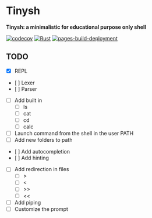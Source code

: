 # Tinysh

**Tinysh: a minimalistic for educational purpose only shell**

[![codecov](https://codecov.io/gh/coco33920/tinysh/graph/badge.svg?token=2SB8A92JVJ)](https://codecov.io/gh/coco33920/tinysh)
[![Rust](https://github.com/coco33920/tinysh/actions/workflows/rust.yml/badge.svg)](https://github.com/coco33920/tinysh/actions/workflows/rust.yml)
[![pages-build-deployment](https://github.com/coco33920/tinysh/actions/workflows/pages/pages-build-deployment/badge.svg)](https://github.com/coco33920/tinysh/actions/workflows/pages/pages-build-deployment)


## TODO  

- [X] REPL
- [ ] Lexer
- [ ] Parser
- [ ] Add built in
    - [ ] ls
    - [ ] cat
    - [ ] cd
    - [ ] calc
- [ ] Launch command from the shell in the user PATH
- [ ] Add new folders to path
- [ ] Add autocompletion
- [ ] Add hinting
- [ ] Add redirection in files
    - [ ] \>
    - [ ] \<
    - [ ] \>>
    - [ ] \<<
- [ ] Add piping
- [ ] Customize the prompt
